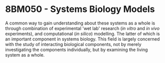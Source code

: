 # 8BM050 - Systems Biology Models
A common way to gain understanding about these systems as a whole is through combination of experimental 'wet lab' research 
(_in vitro_ and _in vivo_ experiments), and computational (_in silico_) modelling. The latter of which is an important component 
in systems biology. This field is largely concerned with the study of interacting biological components, not by merely investigating 
the components individually, but by examining the living system as a whole.
